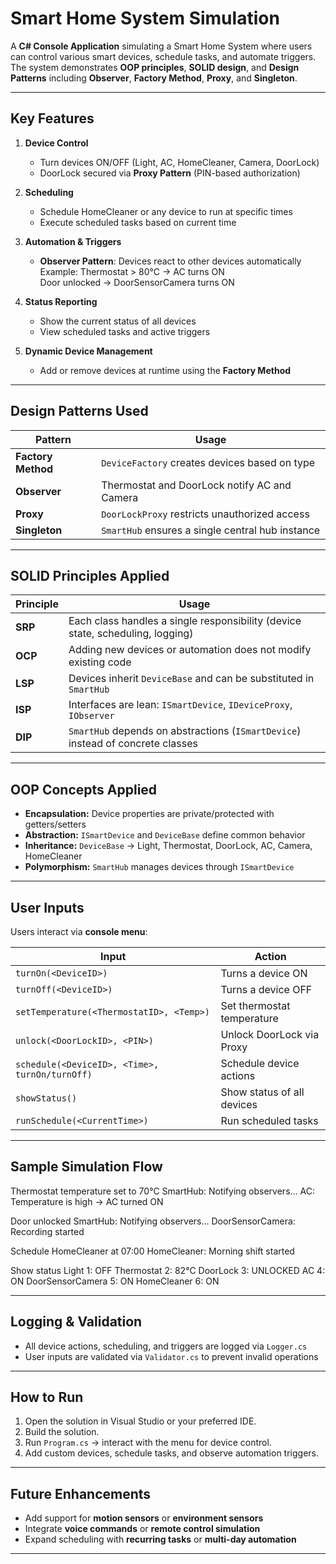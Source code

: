 # Smart Home System Simulation

A **C# Console Application** simulating a Smart Home System where users can control various smart devices, schedule tasks, and automate triggers. The system demonstrates **OOP principles**, **SOLID design**, and **Design Patterns** including **Observer**, **Factory Method**, **Proxy**, and **Singleton**.

---

## Key Features

1. **Device Control**
   - Turn devices ON/OFF (Light, AC, HomeCleaner, Camera, DoorLock)
   - DoorLock secured via **Proxy Pattern** (PIN-based authorization)

2. **Scheduling**
   - Schedule HomeCleaner or any device to run at specific times
   - Execute scheduled tasks based on current time

3. **Automation & Triggers**
   - **Observer Pattern**: Devices react to other devices automatically  
     Example: Thermostat > 80°C → AC turns ON  
              Door unlocked → DoorSensorCamera turns ON  

4. **Status Reporting**
   - Show the current status of all devices
   - View scheduled tasks and active triggers

5. **Dynamic Device Management**
   - Add or remove devices at runtime using the **Factory Method**

---

## Design Patterns Used

| Pattern | Usage |
|---------|-------|
| **Factory Method** | `DeviceFactory` creates devices based on type |
| **Observer**       | Thermostat and DoorLock notify AC and Camera |
| **Proxy**          | `DoorLockProxy` restricts unauthorized access |
| **Singleton**      | `SmartHub` ensures a single central hub instance |

---

## SOLID Principles Applied

| Principle | Usage |
|-----------|-------|
| **SRP**  | Each class handles a single responsibility (device state, scheduling, logging) |
| **OCP**  | Adding new devices or automation does not modify existing code |
| **LSP**  | Devices inherit `DeviceBase` and can be substituted in `SmartHub` |
| **ISP**  | Interfaces are lean: `ISmartDevice`, `IDeviceProxy`, `IObserver` |
| **DIP**  | `SmartHub` depends on abstractions (`ISmartDevice`) instead of concrete classes |

---

## OOP Concepts Applied

- **Encapsulation:** Device properties are private/protected with getters/setters  
- **Abstraction:** `ISmartDevice` and `DeviceBase` define common behavior  
- **Inheritance:** `DeviceBase` → Light, Thermostat, DoorLock, AC, Camera, HomeCleaner  
- **Polymorphism:** `SmartHub` manages devices through `ISmartDevice`  

---

## User Inputs

Users interact via **console menu**:

| Input | Action |
|-------|--------|
| `turnOn(<DeviceID>)` | Turns a device ON |
| `turnOff(<DeviceID>)` | Turns a device OFF |
| `setTemperature(<ThermostatID>, <Temp>)` | Set thermostat temperature |
| `unlock(<DoorLockID>, <PIN>)` | Unlock DoorLock via Proxy |
| `schedule(<DeviceID>, <Time>, turnOn/turnOff)` | Schedule device actions |
| `showStatus()` | Show status of all devices |
| `runSchedule(<CurrentTime>)` | Run scheduled tasks |

---

## Sample Simulation Flow

Thermostat temperature set to 70°C
SmartHub: Notifying observers...
AC: Temperature is high → AC turned ON

Door unlocked
SmartHub: Notifying observers...
DoorSensorCamera: Recording started

Schedule HomeCleaner at 07:00
HomeCleaner: Morning shift started

Show status
Light 1: OFF
Thermostat 2: 82°C
DoorLock 3: UNLOCKED
AC 4: ON
DoorSensorCamera 5: ON
HomeCleaner 6: ON
 
---

## Logging & Validation

- All device actions, scheduling, and triggers are logged via `Logger.cs`  
- User inputs are validated via `Validator.cs` to prevent invalid operations  

---

## How to Run

1. Open the solution in Visual Studio or your preferred IDE.
2. Build the solution.
3. Run `Program.cs` → interact with the menu for device control.
4. Add custom devices, schedule tasks, and observe automation triggers.

---

## Future Enhancements

- Add support for **motion sensors** or **environment sensors**  
- Integrate **voice commands** or **remote control simulation**  
- Expand scheduling with **recurring tasks** or **multi-day automation**

---

